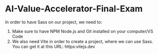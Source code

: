 # AI-Value-Accelerator-Final-Exam

In order to have Sass on our project, we need to:

1. Make sure to have NPM Node.js and Git installed on your computer/VS Code
2. We also need Vite in order to create a project, where we can use Sass. You can get it at this URL: https:vitejs.dev

